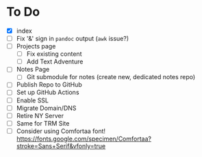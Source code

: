 # To Do

- [x] index
- [ ] Fix '&' sign in `pandoc` output (`awk` issue?)
- [ ] Projects page
	- [ ] Fix existing content
	- [ ] Add Text Adventure
- [ ] Notes Page
	- [ ] Git submodule for notes (create new, dedicated notes repo)
- [ ] Publish Repo to GitHub
- [ ] Set up GitHub Actions
- [ ] Enable SSL
- [ ] Migrate Domain/DNS
- [ ] Retire NY Server
- [ ] Same for TRM Site
- [ ] Consider using Comfortaa font! <https://fonts.google.com/specimen/Comfortaa?stroke=Sans+Serif&vfonly=true>
